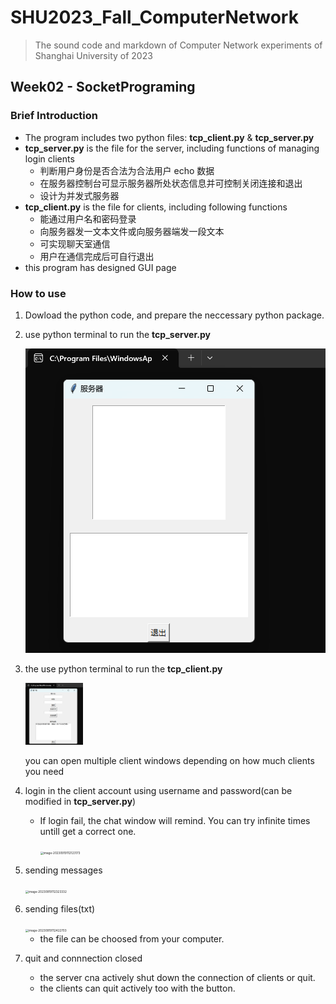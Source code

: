 # SHU2023_Fall_ComputerNetwork
> The sound code and markdown of Computer Network experiments of Shanghai University of 2023



## Week02 - SocketPrograming

### Brief Introduction

- The program includes two python files: **tcp_client.py** & **tcp_server.py**
- **tcp_server.py** is the file for the server, including functions of managing login clients
  - 判断用户身份是否合法为合法用户 echo 数据 
  - 在服务器控制台可显示服务器所处状态信息并可控制关闭连接和退出
  - 设计为并发式服务器
- **tcp_client.py** is the file for clients, including following functions
  - 能通过用户名和密码登录
  - 向服务器发一文本文件或向服务器端发一段文本
  - 可实现聊天室通信
  - 用户在通信完成后可自行退出
- this program has designed GUI page


### How to use

1. Dowload the python code, and prepare the neccessary python package.

2. use python terminal to run the **tcp_server.py**

   ![image-20230919111528919](https://github.com/alalpaca/SHU2023_Fall_ComputerNetwork/blob/main/Socket_programing/images/image-20230919111528919.png)

3. the use python terminal to run the **tcp_client.py**

   <img src="https://github.com/alalpaca/SHU2023_Fall_ComputerNetwork/blob/main/Socket_programing/images/image-20230919111635004.png" alt="image-20230919111635004" style="zoom:10%;" />

   you can open multiple client windows depending on how much clients you need 

4. login in the client account using username and password(can be modified in **tcp_server.py**)

   - If login fail, the chat window will remind. You can try infinite times untill get a correct one.

     <img src="C:\Users\Kevin Wang\AppData\Roaming\Typora\typora-user-images\image-20230919112123173.png" alt="image-20230919112123173" style="zoom: 33%;" />

5. sending messages

   <img src="C:\Users\Kevin Wang\AppData\Roaming\Typora\typora-user-images\image-20230919112323332.png" alt="image-20230919112323332" style="zoom:33%;" />

6. sending files(txt)

   <img src="C:\Users\Kevin Wang\AppData\Roaming\Typora\typora-user-images\image-20230919112422703.png" alt="image-20230919112422703" style="zoom:33%;" />

   - the file can be choosed from your computer.

7. quit and connnection closed
   - the server cna actively shut down the connection of clients or quit.
   - the clients can quit actively too with the button.

